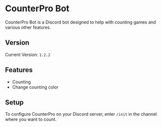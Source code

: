 # CounterPro Bot

CounterPro Bot is a Discord bot designed to help with counting games and various other features.

## Version

Current Version: `1.2.2`

## Features

- Counting 
- Change counting color

## Setup

To configure CounterPro on your Discord server, enter `/init` in the channel where you want to count.

